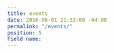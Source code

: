 ```yaml
---
title: events
date: 2016-08-01 21:32:00 -04:00
permalink: "/events/"
position: 5
Field name: 
---
```


